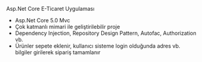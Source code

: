Asp.Net Core E-Ticaret Uygulaması
 - Asp.Net Core 5.0 Mvc 
 - Çok katmanlı mimari ile geliştirilebilir proje
 - Dependency Injection, Repository Design Pattern, Autofac, Authorization vb.
 - Ürünler sepete eklenir, kullanıcı sisteme login olduğunda adres vb. bilgiler girilerek sipariş tamamlanır
